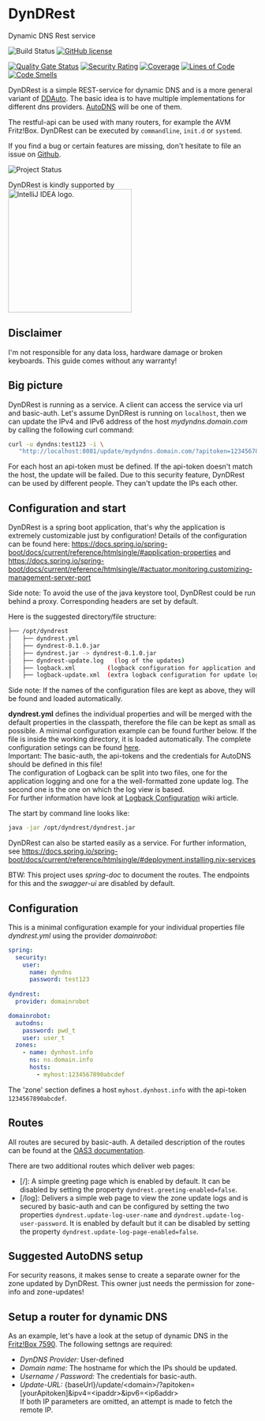 # DynDRest

Dynamic DNS Rest service

![Build Status](https://github.com/th-schwarz/DynDRest/actions/workflows/maven.yml/badge.svg)
[![GitHub license](https://img.shields.io/github/license/th-schwarz/DynDRest)](https://github.com/th-schwarz/DynDRest/blob/develop/LICENSE)

[![Quality Gate Status](https://sonarcloud.io/api/project_badges/measure?project=th-schwarz_DynDRest&metric=alert_status)](https://sonarcloud.io/dashboard?id=th-schwarz_DynDRest)
[![Security Rating](https://sonarcloud.io/api/project_badges/measure?project=th-schwarz_DynDRest&metric=security_rating)](https://sonarcloud.io/dashboard?id=th-schwarz_DynDRest)
[![Coverage](https://sonarcloud.io/api/project_badges/measure?project=th-schwarz_DynDRest&metric=coverage)](https://sonarcloud.io/summary/new_code?id=th-schwarz_DynDRest)
[![Lines of Code](https://sonarcloud.io/api/project_badges/measure?project=th-schwarz_DynDRest&metric=ncloc)](https://sonarcloud.io/dashboard?id=th-schwarz_DynDRest)
[![Code Smells](https://sonarcloud.io/api/project_badges/measure?project=th-schwarz_DynDRest&metric=code_smells)](https://sonarcloud.io/summary/new_code?id=th-schwarz_DynDRest)

DynDRest is a simple REST-service for dynamic DNS and is a more general variant of [DDAuto](https://github.com/th-schwarz/DDAuto). The basic idea is to have multiple implementations for different dns providers. [AutoDNS](https://www.internetx.com/en/domains/autodns) will be one of them.

The restful-api can be used with many routers, for example the AVM Fritz!Box.
DynDRest can be executed by `commandline`, `init.d` or `systemd`.

If you find a bug or certain features are missing, don't hesitate to file an issue on [Github](https://github.com/th-schwarz/DynDRest/issues).

![Project Status](https://img.shields.io/badge/project%20status-BETA-orange)

DynDRest is kindly supported by <br> <a href="https://jb.gg/OpenSourceSupport"><img src="https://resources.jetbrains.com/storage/products/company/brand/logos/IntelliJ_IDEA.png" width="250px" alt="IntelliJ IDEA logo."></a>


## Disclaimer

I'm not responsible for any data loss, hardware damage or broken keyboards. This guide comes without any warranty!


## Big picture

DynDRest is running as a service. A client can access the service via url and basic-auth. Let's assume DynDRest is running on `localhost`, then we can update the IPv4 and IPv6 address of the host _mydyndns.domain.com_ by calling the following curl command:
```bash
curl -u dyndns:test123 -i \ 
   "http://localhost:8081/update/mydyndns.domain.com/?apitoken=1234567890abcdf&ipv4=127.1.2.4&ipv6=2a03:4000:41:32::2"
```
For each host an api-token must be defined. If the api-token doesn't match the host, the update will be failed. Due to this security feature, DynDRest can be used by different people. They can't update the IPs each other.


## Configuration and start

DynDRest is a spring boot application, that's why the application is extremely customizable just by configuration! Details of the configuration can be found here: https://docs.spring.io/spring-boot/docs/current/reference/htmlsingle/#application-properties and https://docs.spring.io/spring-boot/docs/current/reference/htmlsingle/#actuator.monitoring.customizing-management-server-port

Side note: To avoid the use of the java keystore tool, DynDRest could be run behind a proxy. Corresponding headers are set by default.

Here is the suggested directory/file structure:

```bash
├── /opt/dyndrest
│   ├── dyndrest.yml
│   ├── dyndrest-0.1.0.jar
│   ├── dyndrest.jar -> dyndrest-0.1.0.jar
│   ├── dyndrest-update.log   (log of the updates)
│   ├── logback.xml         (logback configuration for application and update logoging, optional)
│   ├── logback-update.xml  (extra logback configuration for update logging, optional include) 
```
Side note: If the names of the configuration files are kept as above, they will be found and loaded automatically.

**dyndrest.yml** defines the individual properties and will be merged with the default properties in the classpath, therefore the file can be kept as small as possible. A minimal configuration example can be found further below. If the file is inside the working directory, it is loaded automatically. The complete configuration setings can be found [here](https://github.com/th-schwarz/DynDRest/wiki/DynDRest-Configuration). <br>
Important: The basic-auth, the api-tokens and the credentials for AutoDNS should be defined in this file!<br>
The configuration of Logback can be split into two files, one for the application logging and one for a the well-formatted zone update log. The second one is the one on which the log view is based. <br>
For further information have look at [Logback Configuration](https://github.com/th-schwarz/DynDRest/wiki/Logback-Configuration) wiki article.

The start by command line looks like:
```bash
java -jar /opt/dyndrest/dyndrest.jar
```
DynDRest can also be started easily as a service. For further information, see https://docs.spring.io/spring-boot/docs/current/reference/htmlsingle/#deployment.installing.nix-services

BTW: This project uses _spring-doc_ to document the routes. The endpoints for this and the _swagger-ui_ are disabled by default.

## Configuration

This is a minimal configuration example for your individual properties file _dyndrest.yml_ using the provider _domainrobot_:
```yaml
spring:
  security:
    user:
      name: dyndns
      password: test123
      
dyndrest:
  provider: domainrobot

domainrobot:
  autodns:
    password: pwd_t
    user: user_t
  zones:
    - name: dynhost.info
      ns: ns.domain.info
      hosts:
        - myhost:1234567890abcdef
```
The 'zone' section defines a host ```myhost.dynhost.info``` with the api-token `1234567890abcdef`.

## Routes

All routes are secured by basic-auth. A detailed description of the routes can be found at the [OAS3 documentation](https://htmlpreview.github.io/?https://github.com/th-schwarz/DynDRest/blob/develop/docs/index.html).

There are two additional routes which deliver web pages:
* [/]: A simple greeting page which is enabled by default. It can be disabled by setting the property ```dyndrest.greeting-enabled=false```.
* [/log]: Delivers a simple web page to view the zone update logs and is secured by basic-auth and can be configured by setting the two properties ```dyndrest.update-log-user-name``` and ```dyndrest.update-log-user-password```. It is enabled by default but it can be disabled by setting the property ```dyndrest.update-log-page-enabled=false```.


## Suggested AutoDNS setup

For security reasons, it makes sense to create a separate owner for the zone updated by DynDRest. This owner just needs the permission for zone-info and zone-updates!


## Setup a router for dynamic DNS

As an example, let's have a look at the setup of dynamic DNS in the [Fritz!Box 7590](https://service.avm.de/help/en/FRITZ-Box-7530/019p2/hilfe_dyndns).
The following settngs are required:
* *DynDNS Provider:* User-defined
* *Domain name:* The hostname for which the IPs should be updated.
* *Username / Password:* The credentials for basic-auth.
* *Update-URL:* {baseUrl}/update/\<domain\>/?apitoken=[yourApitoken]&ipv4=\<ipaddr\>&ipv6=\<ip6addr\> <br>
  If both IP parameters are omitted, an attempt is made to fetch the remote IP.
